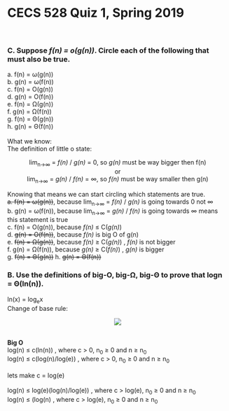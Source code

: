 # CECS 528 Quiz 1, Spring 2019
<br>

### C. Suppose <i>f(n) = o(g(n))</i>. Circle each of the following that must also be true.<br> 
a. f(n) = ω(g(n))<br>
b. g(n) = ω(f(n))<br>
c. f(n) = O(g(n))<br>
d. g(n) = O(f(n))<br>
e. f(n) = Ω(g(n))<br>
f. g(n) = Ω(f(n))<br>
g. f(n) = Θ(g(n))<br>
h. g(n) = Θ(f(n))<br><br>
What we know:<br>
The definition of little o state: 
<p align="center">
lim<sub>n->∞</sub> = <i>f(n)</i> / <i>g(n)</i> = 0, so <i>g(n)</i> must be way bigger then f(n)<br>or<br>
lim<sub>n->∞</sub> = <i>g(n)</i> / <i>f(n)</i> = ∞, so <i>f(n)</i> must be way smaller then g(n)<br>
</p>
Knowing that means we can start circling which statements are true.<br>
<strike>a. f(n) = ω(g(n))</strike>, because lim<sub>n->∞</sub> = <i>f(n)</i> / <i>g(n)</i> is going towards 0 not ∞<br>
b. g(n) = ω(f(n)), because lim<sub>n->∞</sub> = <i>g(n)</i> / <i>f(n)</i> is going towards ∞  means this statement is true<br>
c. f(n) = O(g(n)), because <i>f(n)</i> &#8804; C(<i>g(n)</i>)<br>
d. <strike>g(n) = O(f(n))</strike>, because <i>f(n)</i> is big O of g(n)<br>
e. <strike>f(n) = Ω(g(n))</strike>, because <i>f(n)</i> &#8805; C(<i>g(n)</i>) , <i>f(n)</i> is not bigger<br>
f. g(n) = Ω(f(n)), because <i>g(n)</i> &#8805; C(<i>f(n)</i>) , <i>g(n)</i> is bigger<br>
g. <strike>f(n) = Θ(g(n))</strike>
h. <strike>g(n) = Θ(f(n))</strike>

### B. Use the definitions of big-O, big-Ω, big-Θ to prove that logn = Θ(ln(n)).<br>
ln(x) = log<sub>e</sub>x<br>
Change of base rule:
<p align="center">
  <img src="https://user-images.githubusercontent.com/13907836/52514823-19ef1d80-2bca-11e9-81b9-020ccddb8434.png">
</p><br>
<b>Big O</b><br>
log(n) &#8804; c(ln(n)) , where c > 0, n<sub>0</sub> &#8805; 0 and n &#8805; n<sub>0</sub><br>
log(n) &#8804; c(log(n)/log(e)) , where c > 0, n<sub>0</sub> &#8805; 0 and n &#8805; n<sub>0</sub><br><br>
lets make c = log(e)<br><br>
log(n) &#8804; log(e)(log(n)/log(e)) , where c > log(e), n<sub>0</sub> &#8805; 0 and n &#8805; n<sub>0</sub><br>
log(n) &#8804; (log(n) , where c > log(e), n<sub>0</sub> &#8805; 0 and n &#8805; n<sub>0</sub><br>
